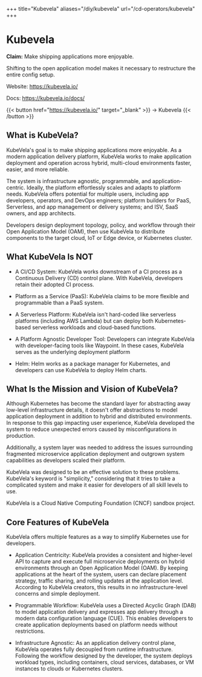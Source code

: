 +++
title="Kubevela"
aliases="/diy/kubevela"
url="/cd-operators/kubevela"
+++

# Kubevela

**Claim:** Make shipping applications more enjoyable.

Shifting to the open application model makes it necessary to restructure the entire config setup.

Website: https://kubevela.io/

Docs: https://kubevela.io/docs/

{{< button href="https://kubevela.io/" target="_blank" >}}
-> Kubevela
{{< /button >}}

What is KubeVela?
-----------------
KubeVela's goal is to make shipping applications more enjoyable. As a modern application delivery platform, KubeVela works to make application deployment and operation across hybrid, multi-cloud environments faster, easier, and more reliable.

The system is infrastructure agnostic, programmable, and application-centric. Ideally, the platform effortlessly scales and adapts to platform needs. KubeVela offers potential for multiple users, including app developers, operators, and DevOps engineers; platform builders for PaaS, Serverless, and app management or delivery systems; and ISV, SaaS owners, and app architects.

Developers design deployment topology, policy, and workflow through their Open Application Model (OAM), then use KubeVela to distribute components to the target cloud, IoT or Edge device, or Kubernetes cluster.

What KubeVela Is NOT
--------------------

-   A CI/CD System: KubeVela works downstream of a CI process as a Continuous Delivery (CD) control plane. With KubeVela, developers retain their adopted CI process.

-   Platform as a Service (PaaS): KubeVela claims to be more flexible and programmable than a PaaS system.

-   A Serverless Platform: KubeVela isn't hard-coded like serverless platforms (including AWS Lambda) but can deploy both Kubernetes-based serverless workloads and cloud-based functions.

-   A Platform Agnostic Developer Tool: Developers can integrate KubeVela with developer-facing tools like Waypoint. In these cases, KubeVela serves as the underlying deployment platform

-   Helm: Helm works as a package manager for Kubernetes, and developers can use KubeVela to deploy Helm charts.

What Is the Mission and Vision of KubeVela?
-----------

Although Kubernetes has become the standard layer for abstracting away low-level infrastructure details, it doesn't offer abstractions to model application deployment in addition to hybrid and distributed environments. In response to this gap impacting user experience, KubeVela developed the system to reduce unexpected errors caused by misconfigurations in production.

Additionally, a system layer was needed to address the issues surrounding fragmented microservice application deployment and outgrown system capabilities as developers scaled their platform.

KubeVela was designed to be an effective solution to these problems. KubeVela's keyword is "simplicity," considering that it tries to take a complicated system and make it easier for developers of all skill levels to use.

KubeVela is a Cloud Native Computing Foundation (CNCF) sandbox project.

Core Features of KubeVela
-----------

KubeVela offers multiple features as a way to simplify Kubernetes use for developers.

-   Application Centricity: KubeVela provides a consistent and higher-level API to capture and execute full microservice deployments on hybrid environments through an Open Application Model (OAM). By keeping applications at the heart of the system, users can declare placement strategy, traffic sharing, and rolling updates at the application level. According to KubeVela creators, this results in no infrastructure-level concerns and simple deployment.

-   Programmable Workflow: KubeVela uses a Directed Acyclic Graph (DAB) to model application delivery and expresses app delivery through a modern data configuration language (CUE). This enables developers to create application deployments based on platform needs without restrictions.

- Infrastructure Agnostic: As an application delivery control plane, KubeVela operates fully decoupled from runtime infrastructure. Following the workflow designed by the developer, the system deploys workload types, including containers, cloud services, databases, or VM instances to clouds or Kubernetes clusters.